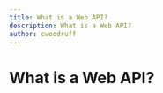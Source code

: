 ```yaml
---
title: What is a Web API?
description: What is a Web API?
author: cwoodruff
---
```

# What is a Web API?